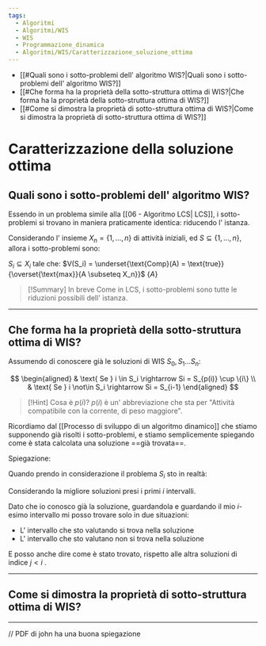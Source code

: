 ```yaml
---
tags:
  - Algoritmi
  - Algoritmi/WIS
  - WIS
  - Programmazione_dinamica
  - Algoritmi/WIS/Caratterizzazione_soluzione_ottima
---
```


- [[#Quali sono i sotto-problemi dell' algoritmo WIS?|Quali sono i sotto-problemi dell' algoritmo WIS?]]
- [[#Che forma ha la proprietà della sotto-struttura ottima di WIS?|Che forma ha la proprietà della sotto-struttura ottima di WIS?]]
- [[#Come si dimostra la proprietà di sotto-struttura ottima di WIS?|Come si dimostra la proprietà di sotto-struttura ottima di WIS?]]

# Caratterizzazione della soluzione ottima

## Quali sono i sotto-problemi dell' algoritmo WIS?

Essendo in un problema simile alla [[06 - Algoritmo LCS| LCS]], i sotto-problemi si trovano in maniera praticamente identica: riducendo l' istanza.

Considerando l' insieme $X_n = \{1, \dots, n\}$ di attività iniziali, ed $S \subseteq \{1, \dots, n\}$, allora i sotto-problemi sono:

$S_i \subseteq X_i$ tale che: $V(S_i) = \underset{\text{Comp}(A) = \text{true}}{\overset{\text{max}}{A \subseteq X_n}}$ $\{A\}$

> [!Summary] In breve
> Come in LCS, i sotto-problemi sono tutte le riduzioni possibili dell' istanza.

*** 

## Che forma ha la proprietà della sotto-struttura ottima di WIS?

Assumendo di conoscere già le soluzioni di WIS $S_0, S_1 \dots S_n$:

$$
\begin{aligned}
&  \text{ Se } i \in S_i \rightarrow  Si = S_{p(i)} \cup \{i\} \\
&  \text{ Se } i \not\in S_i \rightarrow Si = S_{i-1}
\end{aligned}
$$

> [!Hint] Cosa è $p(i)$?
> $p(i)$ è un' abbreviazione che sta per "Attività compatibile con la corrente, di peso maggiore".

Ricordiamo dal [[Processo di sviluppo di un algoritmo dinamico]] che stiamo supponendo già risolti i sotto-problemi, e stiamo semplicemente spiegando come è stata calcolata una soluzione ==già trovata==.

Spiegazione:

Quando prendo in considerazione il problema $S_i$ sto in realtà:

Considerando la migliore soluzioni presi i primi $i$ intervalli.

Dato che io conosco già la soluzione, guardandola e guardando il mio $i$-esimo intervallo mi posso trovare solo in due situazioni:

- L' intervallo che sto valutando si trova nella soluzione
- L' intervallo che sto valutano non si trova nella soluzione

E posso anche dire come è stato trovato, rispetto alle altra soluzioni di indice $j<i$ .

***

## Come si dimostra la proprietà di sotto-struttura ottima di WIS? 

***

// PDF di john ha una buona spiegazione 
